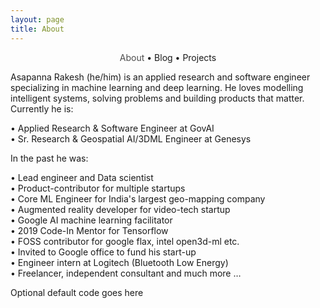 ```yaml
---
layout: page
title: About
---
```


<section>
	<div style="text-align: center;">
		<span class="hlink " onclick="window.location='/whoami/'" style="color: rgba(0, 0, 0, 0.7)">About</span> • 
		<span class="hlink " onclick="window.location='/whoami/blog'">Blog</span> • 
		<span class="hlink " onclick="window.location='/whoami/projects'">Projects</span>
	</div>
	<div></div>
</section>


Asapanna Rakesh (he/him) is an applied research and software engineer specializing in machine learning and deep learning. He loves modelling intelligent systems, solving problems and building products that matter. Currently he is:

• Applied Research & Software Engineer at GovAI <br/>
• Sr. Research & Geospatial AI/3DML Engineer at Genesys <br/>

In the past he was:

• Lead engineer and Data scientist <br/>
• Product-contributor for multiple startups <br/>
• Core ML Engineer for India's largest geo-mapping company <br/>
• Augmented reality developer for video-tech startup <br/>
• Google AI machine learning facilitator <br/>
• 2019 Code-In Mentor for Tensorflow <br/>
• FOSS contributor for google flax, intel open3d-ml etc. <br/>
• Invited to Google office to fund his start-up <br/>
• Engineer intern at Logitech (Bluetooth Low Energy) <br/>
• Freelancer, independent consultant and much more … <br/>

  <div data-pym-src='https://www.jdoodle.com/plugin' data-language="java"
    data-version-index="4" data-libs="mavenlib1, mavenlib2">
    Optional default code goes here
  </div>
  <script src="https://www.jdoodle.com/assets/jdoodle-pym.min.js" type="text/javascript"></script>
